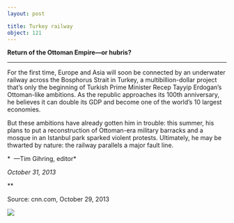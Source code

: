 ```yaml
---
layout: post

title: Turkey railway
object: 121
---
```

**Return of the Ottoman Empire—or hubris?**

****

For the first time, Europe and Asia will soon be connected by an underwater railway across the Bosphorus Strait in Turkey, a multibillion-dollar project that’s only the beginning of Turkish Prime Minister Recep Tayyip Erdogan’s Ottoman-like ambitions. As the republic approaches its 100th anniversary, he believes it can double its GDP and become one of the world’s 10 largest economies. 

But these ambitions have already gotten him in trouble: this summer, his plans to put a reconstruction of Ottoman-era military barracks and a mosque in an Istanbul park sparked violent protests. Ultimately, he may be thwarted by nature: the railway parallels a major fault line.

*  —Tim Gihring, editor*

*October 31, 2013*

**

Source: cnn.com, October 29, 2013

![]({{siteurl.base}}/images/13.10.31_Gihring_turkeyEDIT-1.jpeg)
